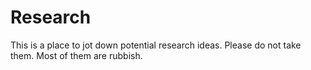 # Research
This is a place to jot down potential research ideas.  Please do not take them.  Most of them are rubbish. 
